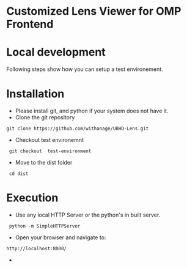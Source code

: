 Customized Lens Viewer for OMP Frontend
========
# Local development
Following steps show how you can setup a test environement.
# Installation
 * Please install git,  and python if your system does not have it.
 * Clone the  git repository
 ```
 git clone https://github.com/withanage/UBHD-Lens.git
 ```
 * Checkout  test environemnt
 ```
  git checkout  test-environment
  ```
 * Move to the dist folder 
 ```
  cd dist
 ```
# Execution
 * Use any local HTTP Server or the python's in built server.
 ```
  python -m SimpleHTTPServer
 ```
 * Open your browser and navigate to:
 ```
 http://localhost:8000/
 ```
 * 
 




